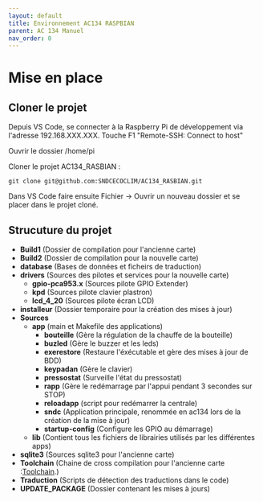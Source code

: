 ```yaml
---
layout: default
title: Environnement AC134 RASPBIAN 
parent: AC 134 Manuel
nav_order: 0
---
```


# [](#header-1)Mise en place
## [](#header-2)Cloner le projet

Depuis VS Code, se connecter à la Raspberry Pi de développement via l'adresse 192.168.XXX.XXX. 
Touche F1 "Remote-SSH: Connect to host"

Ouvrir le dossier /home/pi

Cloner le projet AC134_RASBIAN : 
```
git clone git@github.com:SNDCECOCLIM/AC134_RASBIAN.git
```
Dans VS Code faire ensuite Fichier -> Ouvrir un nouveau dossier et se placer dans le projet cloné. 

## [](#header-2)Strucuture du projet

- **Build1**                    (Dossier de compilation pour l'ancienne carte) 
- **Build2**                    (Dossier de compilation pour la nouvelle carte)
- **database**                  (Bases de données et ficheirs de traduction)
- **drivers**                   (Sources des pilotes et services pour la nouvelle carte)
    - **gpio-pca953.x**         (Sources pilote GPIO Extender)
    - **kpd**                   (Sources pilote clavier plastron)
    - **lcd_4_20**              (Sources pilote écran LCD)
- **installeur**                (Dossier temporaire pour la création des mises à jour)
- **Sources**
    - **app**                   (main et Makefile des applications)
        - **bouteille**         (Gère la régulation de la chauffe de la bouteille)
        - **buzled**            (Gère le buzzer et les leds)
        - **exerestore**        (Restaure l'éxécutable et gère des mises à jour de BDD)
        - **keypadan**          (Gère le clavier)
        - **pressostat**        (Surveille l'état du pressostat)
        - **rapp**              (Gère le redémarrage par l'appui pendant 3 secondes sur STOP)
        - **reloadapp**         (script pour redémarrer la centrale)
        - **sndc**              (Application principale, renommée en ac134 lors de la création de la mise à jour)
        - **startup-config**    (Configure les GPIO au démarrage)  
    - **lib**                   (Contient tous les fichiers de librairies utilisés par les différentes apps)
- **sqlite3**                   (Sources sqlite3 pour l'ancienne carte)
- **Toolchain**                 (Chaine de cross compilation pour l'ancienne carte :[Toolchain](toolchain.md).)
- **Traduction**                (Scripts de détection des traductions dans le code)
- **UPDATE_PACKAGE**            (Dossier contenant les mises à jours)


